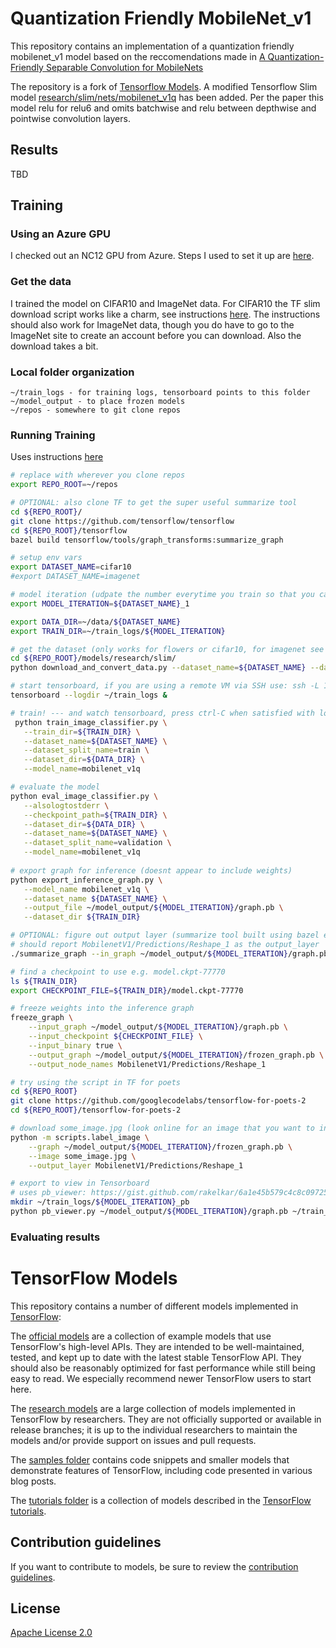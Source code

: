 # Quantization Friendly MobileNet_v1

This repository contains an implementation of a quantization friendly mobilenet_v1 model based on the reccomendations made in [A Quantization-Friendly Separable Convolution for MobileNets](https://arxiv.org/abs/1803.08607)

The repository is a fork of [Tensorflow Models](https://github.com/tensorflow/models). A modified Tensorflow Slim model [research/slim/nets/mobilenet_v1q](research/slim/nets/mobilenet_v1q.py) has been added. Per the paper this model relu for relu6 and omits batchwise and relu between depthwise and pointwise convolution layers.

## Results
TBD

## Training
### Using an Azure GPU
I checked out an NC12 GPU from Azure. Steps I used to set it up are [here](https://gist.github.com/rakelkar/33ff4b354b735ff3abdd0255163eb028). 

### Get the data
I trained the model on CIFAR10 and ImageNet data. For CIFAR10 the TF slim download script works like a charm, see instructions [here](research/slim/README.md). The instructions should also work for ImageNet data, though you do have to go to the ImageNet site to create an account before you can download. Also the download takes a bit.

### Local folder organization
```
~/train_logs - for training logs, tensorboard points to this folder
~/model_output - to place frozen models
~/repos - somewhere to git clone repos
```

### Running Training
Uses instructions [here](research/slim)

```bash
# replace with wherever you clone repos
export REPO_ROOT=~/repos

# OPTIONAL: also clone TF to get the super useful summarize tool
cd ${REPO_ROOT}/
git clone https://github.com/tensorflow/tensorflow
cd ${REPO_ROOT}/tensorflow
bazel build tensorflow/tools/graph_transforms:summarize_graph

# setup env vars
export DATASET_NAME=cifar10
#export DATASET_NAME=imagenet

# model iteration (udpate the number everytime you train so that you can compare iterations)
export MODEL_ITERATION=${DATASET_NAME}_1

export DATA_DIR=~/data/${DATASET_NAME}
export TRAIN_DIR=~/train_logs/${MODEL_ITERATION}

# get the dataset (only works for flowers or cifar10, for imagenet see readme)
cd ${REPO_ROOT}/models/research/slim/
python download_and_convert_data.py --dataset_name=${DATASET_NAME} --dataset_dir="${DATA_DIR}"

# start tensorboard, if you are using a remote VM via SSH use: ssh -L 16006:127.0.0.1:6006  user@machine
tensorboard --logdir ~/train_logs &

# train! --- and watch tensorboard, press ctrl-C when satisfied with loss
 python train_image_classifier.py \
   --train_dir=${TRAIN_DIR} \
   --dataset_name=${DATASET_NAME} \
   --dataset_split_name=train \
   --dataset_dir=${DATA_DIR} \
   --model_name=mobilenet_v1q

# evaluate the model
python eval_image_classifier.py \
   --alsologtostderr \
   --checkpoint_path=${TRAIN_DIR} \
   --dataset_dir=${DATA_DIR} \
   --dataset_name=${DATASET_NAME} \
   --dataset_split_name=validation \
   --model_name=mobilenet_v1q
   
# export graph for inference (doesnt appear to include weights)
python export_inference_graph.py \
   --model_name mobilenet_v1q \
   --dataset_name ${DATASET_NAME} \
   --output_file ~/model_output/${MODEL_ITERATION}/graph.pb \
   --dataset_dir ${TRAIN_DIR}

# OPTIONAL: figure out output layer (summarize tool built using bazel earlier)
# should report MobilenetV1/Predictions/Reshape_1 as the output_layer
./summarize_graph --in_graph ~/model_output/${MODEL_ITERATION}/graph.pb

# find a checkpoint to use e.g. model.ckpt-77770
ls ${TRAIN_DIR}
export CHECKPOINT_FILE=${TRAIN_DIR}/model.ckpt-77770

# freeze weights into the inference graph
freeze_graph \
    --input_graph ~/model_output/${MODEL_ITERATION}/graph.pb \
    --input_checkpoint ${CHECKPOINT_FILE} \
    --input_binary true \
    --output_graph ~/model_output/${MODEL_ITERATION}/frozen_graph.pb \
    --output_node_names MobilenetV1/Predictions/Reshape_1

# try using the script in TF for poets
cd ${REPO_ROOT}
git clone https://github.com/googlecodelabs/tensorflow-for-poets-2
cd ${REPO_ROOT}/tensorflow-for-poets-2

# download some_image.jpg (look online for an image that you want to inference and wget it)
python -m scripts.label_image \
    --graph ~/model_output/${MODEL_ITERATION}/frozen_graph.pb \
    --image some_image.jpg \
    --output_layer MobilenetV1/Predictions/Reshape_1

# export to view in Tensorboard 
# uses pb_viewer: https://gist.github.com/rakelkar/6a1e45b579c4c8c09725115727f8c6b5
mkdir ~/train_logs/${MODEL_ITERATION}_pb
python pb_viewer.py ~/model_output/${MODEL_ITERATION}/graph.pb ~/train_logs/${MODEL_ITERATION}_pb
```

### Evaluating results

# TensorFlow Models

This repository contains a number of different models implemented in [TensorFlow](https://www.tensorflow.org):

The [official models](official) are a collection of example models that use TensorFlow's high-level APIs. They are intended to be well-maintained, tested, and kept up to date with the latest stable TensorFlow API. They should also be reasonably optimized for fast performance while still being easy to read. We especially recommend newer TensorFlow users to start here.

The [research models](https://github.com/tensorflow/models/tree/master/research) are a large collection of models implemented in TensorFlow by researchers. They are not officially supported or available in release branches; it is up to the individual researchers to maintain the models and/or provide support on issues and pull requests.

The [samples folder](samples) contains code snippets and smaller models that demonstrate features of TensorFlow, including code presented in various blog posts.

The [tutorials folder](tutorials) is a collection of models described in the [TensorFlow tutorials](https://www.tensorflow.org/tutorials/).

## Contribution guidelines

If you want to contribute to models, be sure to review the [contribution guidelines](CONTRIBUTING.md).

## License

[Apache License 2.0](LICENSE)
